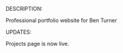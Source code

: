 DESCRIPTION:

Professional portfolio website for Ben Turner

UPDATES:

Projects page is now live.



